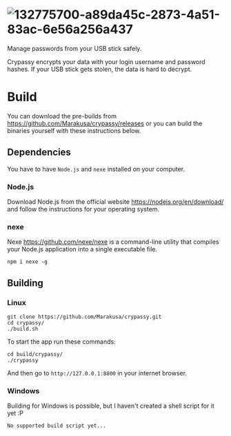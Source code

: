 # ![132775700-a89da45c-2873-4a51-83ac-6e56a256a437](https://user-images.githubusercontent.com/29477753/132776086-60753733-dc54-4502-be46-cfd290aeea06.png)

Manage passwords from your USB stick safely.

Crypassy encrypts your data with your login username and password hashes. If your USB stick gets stolen, the data is hard to decrypt.

# Build
You can download the pre-builds from https://github.com/Marakusa/crypassy/releases or you can build the binaries yourself with these instructions below.

## Dependencies
You have to have `Node.js` and `nexe` installed on your computer.
### Node.js
Download Node.js from the official website https://nodejs.org/en/download/ and follow the instructions for your operating system.
### nexe
Nexe https://github.com/nexe/nexe is a command-line utility that compiles your Node.js application into a single executable file.
```
npm i nexe -g
```
## Building
### Linux
```
git clone https://github.com/Marakusa/crypassy.git
cd crypassy/
./build.sh
```
To start the app run these commands:
```
cd build/crypassy/
./crypassy
```
And then go to `http://127.0.0.1:8800` in your internet browser.
### Windows
Building for Windows is possible, but I haven't created a shell script for it yet :P
```
No supported build script yet...
```
